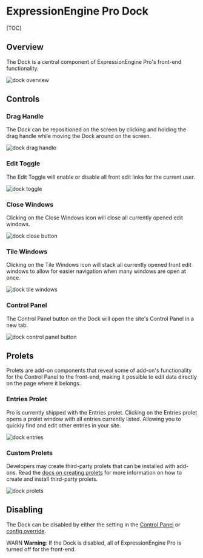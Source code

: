 <!--
    This source file is part of the open source project
    ExpressionEngine User Guide (https://github.com/ExpressionEngine/ExpressionEngine-User-Guide)

    @link      https://expressionengine.com/
    @copyright Copyright (c) 2003-2021, Packet Tide, LLC (https://packettide.com)
    @license   https://expressionengine.com/license Licensed under Apache License, Version 2.0
-->

# ExpressionEngine Pro Dock

[TOC]

## Overview
The Dock is a central component of ExpressionEngine Pro's front-end functionality. 

![dock overview](_images/ee-pro-dock.png)

## Controls

### Drag Handle
The Dock can be repositioned on the screen by clicking and holding the drag handle while moving the Dock around on the screen.

![dock drag handle](_images/ee-pro-dock-drag.png)

### Edit Toggle
The Edit Toggle will enable or disable all front edit links for the current user.

![dock toggle](_images/ee-pro-dock-toggle.png)

### Close Windows
Clicking on the Close Windows icon will close all currently opened edit windows.

![dock close button](_images/ee-pro-dock-close.png)

### Tile Windows
Clicking on the Tile Windows icon will stack all currently opened front edit windows to allow for easier navigation when many windows are open at once.

![dock tile windows](_images/ee-pro-dock-tile.png)

### Control Panel
The Control Panel button on the Dock will open the site's Control Panel in a new tab.

![dock control panel button](_images/ee-pro-dock-cp.png)

## Prolets
Prolets are add-on components that reveal some of add-on's functionality for the Control Panel to the front-end, making it possible to edit data directly on the page where it belongs.

### Entries Prolet
Pro is currently shipped with the Entries prolet. Clicking on the Entries prolet opens a prolet window with all entries currently listed. Allowing you to quickly find and edit other entries in your site.

![dock entries](_images/ee-pro-dock-entries.png)

### Custom Prolets
Developers may create third-party prolets that can be installed with add-ons. Read the [docs on creating prolets](pro/development/prolets.md) for more information on how to create and install third-party prolets.

![dock prolets](_images/ee-pro-dock-prolets.png)

## Disabling
The Dock can be disabled by either the setting in the [Control Panel](pro/configuration.md#general-settings) or [config override](pro/configuration.md#enable_dock).

WARN **Warning**: If the Dock is disabled, all of ExpressionEngine Pro is turned off for the front-end. 